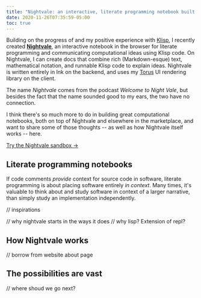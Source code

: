 ```yaml
---
title: "Nightvale: an interactive, literate programming notebook built on Ink"
date: 2020-11-26T07:35:59-05:00
toc: true
---
```


Building on the progress of and my positive experience with [Klisp](/posts/klisp/), I recently created [**Nightvale**](https://nightvale.dotink.co/), an interactive notebook in the browser for literate programming and communicating computational ideas using Klisp code. On Nightvale, I can create docs that combine rich (Markdown-esque) text, mathematical notation, and runnable Klisp code to explain ideas. Nightvale is written entirely in Ink on the backend, and uses my [Torus](https://github.com/thesephist/torus) UI rendering library on the client.

The name _Nightvale_ comes from the podcast _Welcome to Night Vale_, but besides the fact that the name sounded good to my ears, the two have no connection.

I think there's so much more to do in building great computational notebooks, both on top of Nightvale and elsewhere in the marketplace, and want to share some of those thoughts -- as well as how Nightvale itself works -- here.

<a href="https://nightvale.dotink.co/" class="button">Try the Nightvale sandbox &rarr;</a>

<!-- screenshot -->

## Literate programming notebooks

If code comments _provide_ context for source code in software, literate programming is about placing software entirely _in context_. Many times, it's valuable to think about and study software in context of a larger narrative, than simply study an implementation independently.

// inspirations

// why nightvale starts in the ways it does
// why lisp? Extension of repl?

## How Nightvale works

// borrow from website about page

## The possibilities are vast

// where shoud we go next?

